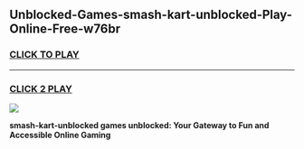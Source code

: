 
## Unblocked-Games-smash-kart-unblocked-Play-Online-Free-w76br
<h3>
<a href="https://premium76.site?title=smash-kart-unblocked&ref=26A">CLICK TO PLAY</a></h3>
<hr>

<h3>
<a href="https://premium76.site?title=smash-kart-unblocked&ref=26A">CLICK 2 PLAY</a>
  
</h3>

<a href="https://premium76.site?title=smash-kart-unblocked&ref=26A"><img src="https://clearcache.store/games.png"></a>


**smash-kart-unblocked games unblocked: Your Gateway to Fun and Accessible Online Gaming**
